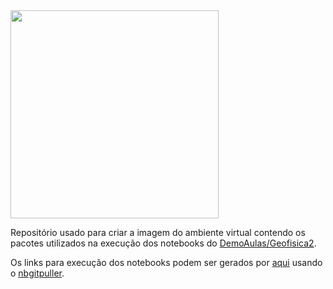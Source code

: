 <img src="https://cdn.pixabay.com/photo/2013/07/12/18/42/satan-153725_960_720.png" width="333">

Repositório usado para criar a imagem do ambiente virtual contendo os pacotes utilizados na execução dos notebooks do [DemoAulas/Geofisica2](https://github.com/emrodalmeida/demoaulas/tree/main/Geofisica2).

Os links para execução dos notebooks podem ser gerados por [aqui](https://jupyterhub.github.io/nbgitpuller/link) usando o [nbgitpuller](https://github.com/jupyterhub/nbgitpuller).
